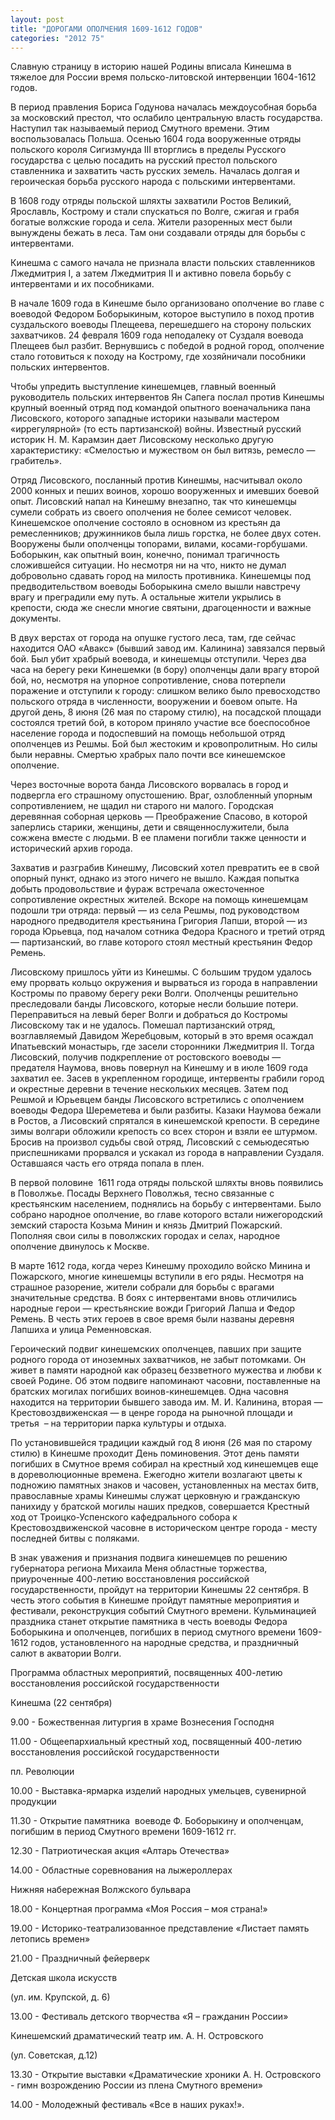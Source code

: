 ```yaml
---
layout: post
title: "ДОРОГАМИ ОПОЛЧЕНИЯ 1609-1612 ГОДОВ"
categories: "2012 75"
---
```


Славную страницу в историю нашей Родины вписала Кинешма в тяжелое для России время польско-литовской интервенции 1604-1612 годов.

В  период правления Бориса Годунова началась междоусобная борьба за московский  престол, что ослабило центральную власть государства. Наступил так называемый  период Смутного времени. Этим воспользовалась Польша. Осенью 1604 года  вооруженные отряды польского короля Сигизмунда III вторглись в пределы Русского  государства с целью посадить на русский престол польского ставленника и  захватить часть русских земель. Началась долгая и героическая борьба русского  народа с польскими интервентами.

В  1608 году отряды польской шляхты захватили Ростов Великий, Ярославль, Кострому  и стали спускаться по Волге, сжигая и грабя богатые волжские города и села.  Жители разоренных мест были вынуждены бежать в леса. Там они создавали отряды  для борьбы с интервентами.

Кинешма  с самого начала не признала власти польских ставленников Лжедмитрия I, а затем  Лжедмитрия II и активно повела борьбу с интервентами и их пособниками.

В  начале 1609 года в Кинешме было организовано ополчение во главе с воеводой  Федором Боборыкиным, которое выступило в поход против суздальского воеводы  Плещеева, перешедшего на сторону польских захватчиков. 24 февраля 1609 года  неподалеку от Суздаля воевода Плещеев был разбит. Вернувшись с победой в родной  город, ополчение стало готовиться к походу на Кострому, где хозяйничали  пособники польских интервентов.

Чтобы  упредить выступление кинешемцев, главный военный руководитель польских  интервентов Ян Сапега послал против Кинешмы крупный военный отряд под командой  опытного военачальника пана Лисовского, которого западные историки называли  мастером «иррегулярной» (то есть партизанской) войны. Известный русский историк  Н. М. Карамзин дает Лисовскому несколько другую характеристику: «Смелостью и  мужеством он был витязь, ремесло — грабитель».

Отряд  Лисовского, посланный против Кинешмы, насчитывал около 2000 конных и пеших  воинов, хорошо вооруженных и имевших боевой опыт. Лисовский напал на Кинешму  внезапно, так что кинешемцы сумели собрать из своего ополчения не более семисот  человек. Кинешемское ополчение состояло в основном из крестьян да  ремесленников; дружинников была лишь горстка, не более двух сотен. Вооружены  были ополченцы топорами, вилами, косами-горбушами. Боборыкин, как опытный воин,  конечно, понимал трагичность сложившейся ситуации. Но несмотря ни на что, никто  не думал добровольно сдавать город на милость противника. Кинешемцы под  предводительством воеводы Боборыкина смело вышли навстречу врагу и преградили  ему путь. А остальные жители укрылись в крепости, сюда же снесли многие  святыни, драгоценности и важные документы.

В  двух верстах от города на опушке густого леса, там, где сейчас находится ОАО  «Авакс» (бывший завод им. Калинина) завязался первый бой. Был убит храбрый  воевода, и кинешемцы отступили. Через два часа на берегу реки Кинешемки (в  бору) ополченцы дали врагу второй бой, но, несмотря на упорное сопротивление,  снова потерпели поражение и отступили к городу: слишком велико было превосходство  польского отряда в численности, вооружении и боевом опыте. На другой день, 8  июня (26 мая по старому стилю), на посадской площади состоялся третий бой, в  котором приняло участие все боеспособное население города и подоспевший на  помощь небольшой отряд ополченцев из Решмы. Бой был жестоким и кровопролитным.  Но силы были неравны. Смертью храбрых пало почти все кинешемское ополчение.

Через  восточные ворота банда Лисовского ворвалась в город и подвергла его страшному  опустошению. Враг, озлобленный упорным сопротивлением, не щадил ни старого ни  малого. Городская деревянная соборная церковь — Преображение Спасово, в которой  заперлись старики, женщины, дети и священнослужители, была сожжена вместе с  людьми. В ее пламени погибли также ценности и исторический архив города.

Захватив  и разграбив Кинешму, Лисовский хотел превратить ее в свой опорный пункт, однако  из этого ничего не вышло. Каждая попытка добыть продовольствие и фураж  встречала ожесточенное сопротивление окрестных жителей. Вскоре на помощь  кинешемцам подошли три отряда: первый — из села Решмы, под руководством  народного предводителя крестьянина Григория Лапши, второй — из города Юрьевца,  под началом сотника Федора Красного и третий отряд — партизанский, во главе  которого стоял местный крестьянин Федор Ремень.

Лисовскому  пришлось уйти из Кинешмы. С большим трудом удалось ему прорвать кольцо  окружения и вырваться из города в направлении Костромы по правому берегу реки  Волги. Ополченцы решительно преследовали банды Лисовского, которые несли  большие потери. Переправиться на левый берег Волги и добраться до Костромы Лисовскому  так и не удалось. Помешал партизанский отряд, возглавляемый Давидом Жеребцовым,  который в это время осаждал Ипатьевский монастырь, где засели сторонники Лжедмитрия  II. Тогда Лисовский, получив подкрепление от ростовского воеводы — предателя Наумова,  вновь повернул на Кинешму и в июле 1609 года захватил ее. Засев в укрепленном  городище, интервенты грабили город и окрестные деревни в течение нескольких  месяцев. Затем под Решмой и Юрьевцем банды Лисовского встретились с ополчением  воеводы Федора Шереметева и были разбиты. Казаки Наумова бежали в Ростов, а  Лисовский спрятался в кинешемской крепости. В середине зимы волгари обложили  крепость со всех сторон и взяли ее штурмом. Бросив на произвол судьбы свой  отряд, Лисовский с семьюдесятью приспешниками прорвался и ускакал из города в  направлении Суздаля. Оставшаяся часть его отряда попала в плен.

В  первой половине  1611 года отряды  польской шляхты вновь появились в Поволжье. Посады Верхнего Поволжья, тесно  связанные с крестьянским населением, поднялись на борьбу с интервентами. Было  собрано народное ополчение, во главе которого встали нижегородский земский  староста Козьма Минин и князь Дмитрий Пожарский. Пополняя свои силы в  поволжских городах и селах, народное ополчение двинулось к Москве.

В  марте 1612 года, когда через Кинешму проходило войско Минина и Пожарского,  многие кинешемцы вступили в его ряды. Несмотря на страшное разорение, жители  собрали для борьбы с врагами значительные средства. В боях с интервентами вновь  отличились народные герои — крестьянские вожди Григорий Лапша и Федор Ремень. В  честь этих героев в свое время были названы деревня Лапшиха и улица  Ременновская.

Героический  подвиг кинешемских ополченцев, павших при защите родного города от иноземных  захватчиков, не забыт потомками. Он живет в памяти народной как образец беззветного  мужества и любви к своей Родине. Об этом подвиге напоминают часовни,  поставленные на братских могилах погибших воинов-кинешемцев. Одна часовня  находится на территории бывшего завода им. М. И. Калинина, вторая —  Крестовоздвиженская — в ценре города на рыночной площади и третья  – на территории парка культуры и отдыха.

По  установившейся традиции каждый год 8 июня (26 мая по старому стилю) в Кинешме  проходит День поминовения. Этот день памяти погибших в Смутное время собирал на  крестный ход кинешемцев еще в дореволюционные времена. Ежегодно жители  возлагают цветы к подножию памятных знаков и часовен, установленных на местах  битв, православные храмы Кинешмы служат церковную и гражданскую панихиду у  братской могилы наших предков, совершается Крестный ход от Троицко-Успенского  кафедрального собора к Крестовоздвиженской часовне в историческом центре города  - месту последней битвы с поляками.

В  знак уважения и признания подвига кинешемцев по решению губернатора региона  Михаила Меня областные торжества, приуроченные 400-летию восстановления  российской государственности, пройдут на территории Кинешмы 22 сентября. В  честь этого события в Кинешме пройдут памятные мероприятия и фестивали, реконструкция событий Смутного времени. Кульминацией  праздника станет открытие памятника в честь воеводы Федора Боборыкина и  ополченцев, погибших в период смутного времени 1609-1612 годов, установленного  на народные средства, и праздничный салют в акватории Волги.

Программа областных  мероприятий, посвященных 400-летию восстановления  российской государственности

Кинешма  (22 сентября)

9.00 - Божественная литургия  в храме Вознесения Господня

11.00 - Общеепархиальный  крестный ход, посвященный 400-летию восстановления российской государственности

пл. Революции

10.00  - Выставка-ярмарка изделий народных умельцев, сувенирной продукции

11.30 - Открытие памятника   воеводе Ф. Боборыкину и ополченцам,   погибшим в период Смутного времени 1609-1612 гг.

12.30  - Патриотическая акция «Алтарь Отечества»

14.00  - Областные соревнования на лыжероллерах

Нижняя  набережная Волжского бульвара

18.00  - Концертная программа «Моя Россия – моя страна!»

19.00  - Историко-театрализованное представление «Листает память летопись времен»

21.00  - Праздничный фейерверк

Детская  школа искусств

(ул.  им. Крупской, д. 6)

13.00  - Фестиваль детского творчества «Я – гражданин России»

Кинешемский  драматический театр им. А. Н. Островского

(ул.  Советская, д.12)

13.30  - Открытие выставки «Драматические хроники А. Н. Островского - гимн возрождению  России из плена Смутного времени»

14.00  - Молодежный фестиваль «Все в наших руках!».



